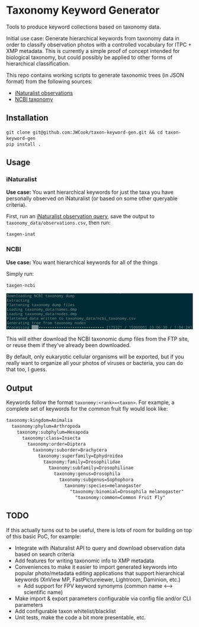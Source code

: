 # Taxonomy Keyword Generator

Tools to produce keyword collections based on taxonomy data.

Initial use case: Generate hierarchical keywords from taxonomy data in order to classify
observation photos with a controlled vocabulary for ITPC + XMP metadata.
This is currently a simple proof of concept intended for biological taxonomy, but could possibly
be applied to other forms of hierarchical classification.

This repo contains working scripts to generate taxonomic trees (in JSON format)
from the following sources:
* [iNaturalist observations](https://www.inaturalist.org/observations/export)
* [NCBI taxonomy](https://www.ncbi.nlm.nih.gov/guide/taxonomy/)

## Installation

```
git clone git@github.com:JWCook/taxon-keyword-gen.git && cd taxon-keyword-gen
pip install .
```

## Usage

### iNaturalist

**Use case:** You want hierarchical keywords for just the taxa you have personally observed on
iNaturalist (or based on some other queryable criteria).

First, run an [iNaturalist observation query](https://www.inaturalist.org/observations/export),
save the output to `taxonomy_data/observations.csv`, then run:
```
taxgen-inat
```

### NCBI

**Use case:** You want hierarchical keywords for all of the things

Simply run:
```
taxgen-ncbi
```

![Screenshot](screenshot.png?raw=true)

This will either download the NCBI taxonomic dump files from the FTP site, or reuse them if they've
already been downloaded.

By default, only eukaryotic cellular organisms will be exported, but if you really want to organize
all your photos of viruses or bacteria, you can do that too, I guess.

## Output 

Keywords follow the format `taxonomy:<rank>=<taxon>`.
For example, a complete set of keywords for the common fruit fly would look like:
```
taxonomy:kingdom=Animalia
  taxonomy:phylum=Arthropoda
    taxonomy:subphylum=Hexapoda
      taxonomy:class=Insecta
        taxonomy:order=Diptera
          taxonomy:suborder=Brachycera
            taxonomy:superfamily=Ephydroidea
              taxonomy:family=Drosophilidae
                taxonomy:subfamily=Drosophilinae
                  taxonomy:genus=Drosophila
                    taxonomy:subgenus=Sophophora
                      taxonomy:species=melanogaster
                        "taxonomy:binomial=Drosophila melanogaster"
                          "taxonomy:common=Common Fruit Fly"
```

## TODO

If this actually turns out to be useful, there is lots of room for building on top of this basic
PoC, for example:
* Integrate with iNaturalist API to query and download observation data based on search criteria
* Add features for writing taxonomic info to XMP metadata
* Conveniences to make it easier to import generated keywords into popular photo/metadata editing
  applications that support hierarchical keywords (XnView MP, FastPictureiewer, Lightroom, Daminion, etc.)
    * Add support for FPV keyword synonyms (common name <--> scientific name)
* Make import & export parameters configurable via config file and/or CLI parameters
* Add configurable taxon whitelist/blacklist
* Unit tests, make the code a bit more presentable, etc.
